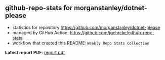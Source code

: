 ## github-repo-stats for morganstanley/dotnet-please

- statistics for repository https://github.com/morganstanley/dotnet-please
- managed by GitHub Action: https://github.com/jgehrcke/github-repo-stats
- workflow that created this README: `Weekly Repo Stats Collection`

**Latest report PDF**: [report.pdf](https://github.com/morganstanley/.github/raw/github-repo-stats/morganstanley/dotnet-please/latest-report/report.pdf)

